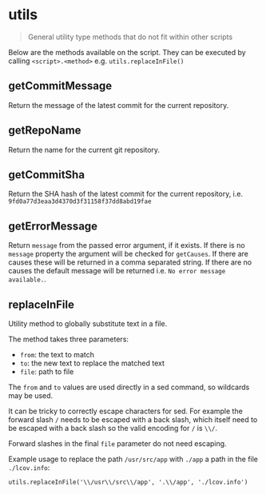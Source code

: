 # utils

> General utility type methods that do not fit within other scripts

Below are the methods available on the script. They can be executed by calling
`<script>.<method>` e.g. `utils.replaceInFile()`

## getCommitMessage

Return the message of the latest commit for the current repository.

## getRepoName

Return the name for the current git repository.

## getCommitSha

Return the SHA hash of the latest commit for the current repository, i.e.
`9fd0a77d3eaa3d4370d3f31158f37dd8abd19fae`

## getErrorMessage

Return `message` from the passed error argument, if it exists. If there is no
`message` property the argument will be checked for `getCauses`. If there are
causes these will be returned in a comma separated string. If there are no
causes the default message will be returned i.e. `No error message available.`.

## replaceInFile

Utility method to globally substitute text in a file.

The method takes three parameters:
- `from`: the text to match
- `to`: the new text to replace the matched text
- `file`: path to file

The `from` and `to` values are used directly in a sed command, so wildcards may
be used.

It can be tricky to correctly escape characters for sed. For example the
forward slash `/` needs to be escaped with a back slash, which itself need to
be escaped with a back slash so the valid encoding for `/` is  `\\/`.

Forward slashes in the final `file` parameter do not need escaping.

Example usage to replace the path `/usr/src/app` with `./app` a path in the
file `./lcov.info`:

```
utils.replaceInFile('\\/usr\\/src\\/app', '.\\/app', './lcov.info')
```
